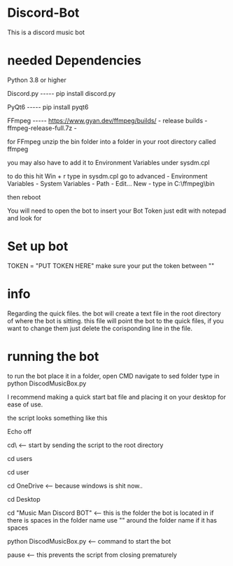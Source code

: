 # Discord-Bot
This is a discord music bot



# needed Dependencies

Python 3.8 or higher

Discord.py		-----		pip install discord.py

PyQt6			-----		pip install pyqt6

FFmpeg			-----		https://www.gyan.dev/ffmpeg/builds/ - release builds - ffmpeg-release-full.7z - 

for FFmpeg unzip the bin folder into a folder in your root directory called ffmpeg

you may also have to add it to Environment Variables under sysdm.cpl

to do this hit Win + r type in sysdm.cpl go to advanced - Environment Variables - System Variables - Path - Edit... New -   type in C:\ffmpeg\bin  

then reboot

You will need to open the bot to insert your Bot Token just edit with notepad and look for 

# Set up bot
TOKEN = "PUT TOKEN HERE"   make sure your put the token between "" 

# info
Regarding the quick files. the bot will create a text file in the root directory of where the bot is sitting. this file will point the bot to the quick files, if you want to change them just delete the corisponding line in the file. 

# running the bot
to run the bot place it in a folder, open CMD navigate to sed folder type in 		python DiscodMusicBox.py

I recommend making a quick start bat file and placing it on your desktop for ease of use.

the script looks something like this 

Echo off

cd\					<-- start by sending the script to the root directory

cd users				

cd user

cd OneDrive				<-- because windows is shit now.. 

cd Desktop

cd "Music Man Discord BOT"		<-- this is the folder the bot is located in if there is spaces in the folder name use "" around the folder name if it has spaces

python DiscodMusicBox.py		<-- command to start the bot

pause					<-- this prevents the script from closing prematurely 

